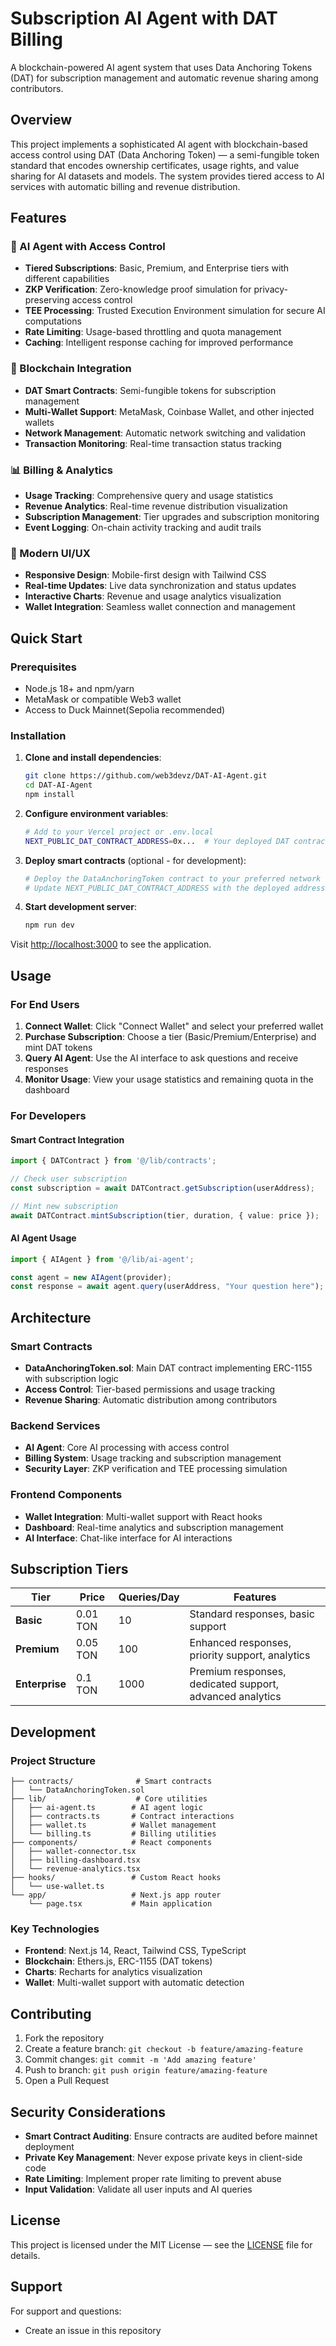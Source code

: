 # Subscription AI Agent with DAT Billing

A blockchain-powered AI agent system that uses Data Anchoring Tokens (DAT) for subscription management and automatic revenue sharing among contributors.

## Overview

This project implements a sophisticated AI agent with blockchain-based access control using DAT (Data Anchoring Token) — a semi-fungible token standard that encodes ownership certificates, usage rights, and value sharing for AI datasets and models. The system provides tiered access to AI services with automatic billing and revenue distribution.

## Features

### 🤖 AI Agent with Access Control
- **Tiered Subscriptions**: Basic, Premium, and Enterprise tiers with different capabilities
- **ZKP Verification**: Zero-knowledge proof simulation for privacy-preserving access control
- **TEE Processing**: Trusted Execution Environment simulation for secure AI computations
- **Rate Limiting**: Usage-based throttling and quota management
- **Caching**: Intelligent response caching for improved performance

### 🔗 Blockchain Integration
- **DAT Smart Contracts**: Semi-fungible tokens for subscription management
- **Multi-Wallet Support**: MetaMask, Coinbase Wallet, and other injected wallets
- **Network Management**: Automatic network switching and validation
- **Transaction Monitoring**: Real-time transaction status tracking

### 📊 Billing & Analytics
- **Usage Tracking**: Comprehensive query and usage statistics
- **Revenue Analytics**: Real-time revenue distribution visualization
- **Subscription Management**: Tier upgrades and subscription monitoring
- **Event Logging**: On-chain activity tracking and audit trails

### 🎨 Modern UI/UX
- **Responsive Design**: Mobile-first design with Tailwind CSS
- **Real-time Updates**: Live data synchronization and status updates
- **Interactive Charts**: Revenue and usage analytics visualization
- **Wallet Integration**: Seamless wallet connection and management

## Quick Start

### Prerequisites
- Node.js 18+ and npm/yarn
- MetaMask or compatible Web3 wallet
- Access to Duck Mainnet(Sepolia recommended)

### Installation

1. **Clone and install dependencies**:
   ```bash
   git clone https://github.com/web3devz/DAT-AI-Agent.git
   cd DAT-AI-Agent
   npm install


2. **Configure environment variables**:

   ```bash
   # Add to your Vercel project or .env.local
   NEXT_PUBLIC_DAT_CONTRACT_ADDRESS=0x...  # Your deployed DAT contract address
   ```

3. **Deploy smart contracts** (optional - for development):

   ```bash
   # Deploy the DataAnchoringToken contract to your preferred network
   # Update NEXT_PUBLIC_DAT_CONTRACT_ADDRESS with the deployed address
   ```

4. **Start development server**:

   ```bash
   npm run dev
   ```

Visit [http://localhost:3000](http://localhost:3000) to see the application.

## Usage

### For End Users

1. **Connect Wallet**: Click "Connect Wallet" and select your preferred wallet
2. **Purchase Subscription**: Choose a tier (Basic/Premium/Enterprise) and mint DAT tokens
3. **Query AI Agent**: Use the AI interface to ask questions and receive responses
4. **Monitor Usage**: View your usage statistics and remaining quota in the dashboard

### For Developers

#### Smart Contract Integration

```typescript
import { DATContract } from '@/lib/contracts';

// Check user subscription
const subscription = await DATContract.getSubscription(userAddress);

// Mint new subscription
await DATContract.mintSubscription(tier, duration, { value: price });
```

#### AI Agent Usage

```typescript
import { AIAgent } from '@/lib/ai-agent';

const agent = new AIAgent(provider);
const response = await agent.query(userAddress, "Your question here");
```

## Architecture

### Smart Contracts

* **DataAnchoringToken.sol**: Main DAT contract implementing ERC-1155 with subscription logic
* **Access Control**: Tier-based permissions and usage tracking
* **Revenue Sharing**: Automatic distribution among contributors

### Backend Services

* **AI Agent**: Core AI processing with access control
* **Billing System**: Usage tracking and subscription management
* **Security Layer**: ZKP verification and TEE processing simulation

### Frontend Components

* **Wallet Integration**: Multi-wallet support with React hooks
* **Dashboard**: Real-time analytics and subscription management
* **AI Interface**: Chat-like interface for AI interactions

## Subscription Tiers

| Tier           | Price    | Queries/Day | Features                                                 |
| -------------- | -------- | ----------- | -------------------------------------------------------- |
| **Basic**      | 0.01 TON | 10          | Standard responses, basic support                        |
| **Premium**    | 0.05 TON | 100         | Enhanced responses, priority support, analytics          |
| **Enterprise** | 0.1 TON  | 1000        | Premium responses, dedicated support, advanced analytics |

## Development

### Project Structure

```
├── contracts/              # Smart contracts
│   └── DataAnchoringToken.sol
├── lib/                    # Core utilities
│   ├── ai-agent.ts        # AI agent logic
│   ├── contracts.ts       # Contract interactions
│   ├── wallet.ts          # Wallet management
│   └── billing.ts         # Billing utilities
├── components/            # React components
│   ├── wallet-connector.tsx
│   ├── billing-dashboard.tsx
│   └── revenue-analytics.tsx
├── hooks/                 # Custom React hooks
│   └── use-wallet.ts
└── app/                   # Next.js app router
    └── page.tsx           # Main application
```

### Key Technologies

* **Frontend**: Next.js 14, React, Tailwind CSS, TypeScript
* **Blockchain**: Ethers.js, ERC-1155 (DAT tokens)
* **Charts**: Recharts for analytics visualization
* **Wallet**: Multi-wallet support with automatic detection

## Contributing

1. Fork the repository
2. Create a feature branch: `git checkout -b feature/amazing-feature`
3. Commit changes: `git commit -m 'Add amazing feature'`
4. Push to branch: `git push origin feature/amazing-feature`
5. Open a Pull Request

## Security Considerations

* **Smart Contract Auditing**: Ensure contracts are audited before mainnet deployment
* **Private Key Management**: Never expose private keys in client-side code
* **Rate Limiting**: Implement proper rate limiting to prevent abuse
* **Input Validation**: Validate all user inputs and AI queries

## License

This project is licensed under the MIT License — see the [LICENSE](LICENSE) file for details.

## Support

For support and questions:

* Create an issue in this repository
